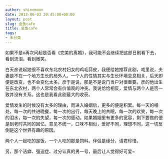 ```yaml
---
author: shinemoon
date: 2013-06-03 20:45:00+00:00
layout: post
slug: 金鱼cafe
title: 金鱼cafe
tags:
- 未分类
---
```


如果不是x再次问起是否看《完美的离婚》，我可能不会继续把这部日剧看下去，看到流泪，看到微笑。  
  
白天彦说起她很不喜欢东北农村妇女的鸡毛蒜皮，我便给她推荐此剧，戏里说，夫妻是不在一个地方生长的局外人。一个人的性情其实与生长环境息息相关，后天即便是改变，也不会变化太多。彦于是说，那是不是说门当户对很重要。彦的他出生在东北农村，两个人常常会有价值观的冲突。我说恰恰相反，爱情与两个人是否一致并没有关系。这也是我看此剧最大的收获。  
  
爱情发生的时候没有太多的理由，而进入婚姻后，更多的便是积累。每一天的相处，每一次的共进晚餐，每一次的出行，每天晚上的共眠，每一次的欢笑，每一次的泪水，每一次的失望，每一次的感动。如果婚姻里有更多的宽容，剩下要做的便是到老时共同的回忆。意见不统一，口味不相似，爱好不同，理想不同，这一切反倒是这个世界有趣的原因。  
  
两个人一起吃的是饭，一个人吃的那是饲料。伴侣是缘分，请君珍惜。  
  
另，那个洁癖、强迫症、过分认真的男一号，最后让人觉得好可爱~
